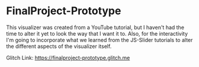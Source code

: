 # FinalProject-Prototype

This visualizer was created from a YouTube tutorial, but I haven't had the time to alter it yet to look the way that I want it to. Also, for the interactivity I'm going to incorporate what we learned from the JS-Slider tutorials to alter the different aspects of the visualizer itself.

Glitch Link: https://finalproject-prototype.glitch.me
